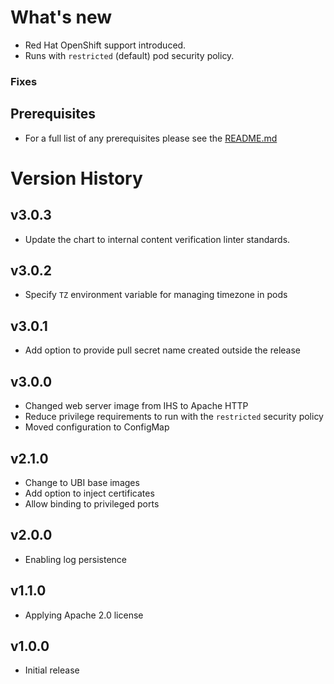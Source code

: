 # What's new

* Red Hat OpenShift support introduced.
* Runs with `restricted` (default) pod security policy.

### Fixes

## Prerequisites

* For a full list of any prerequisites please see the [README.md](README.md)

# Version History

## v3.0.3

* Update the chart to internal content verification linter standards.

## v3.0.2

* Specify `TZ` environment variable for managing timezone in pods

## v3.0.1

* Add option to provide pull secret name created outside the release

## v3.0.0

* Changed web server image from IHS to Apache HTTP
* Reduce privilege requirements to run with the `restricted` security policy
* Moved configuration to ConfigMap

## v2.1.0

* Change to UBI base images
* Add option to inject certificates
* Allow binding to privileged ports

## v2.0.0

* Enabling log persistence

## v1.1.0

* Applying Apache 2.0 license

## v1.0.0

* Initial release
